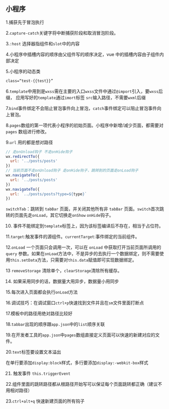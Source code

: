 ## 小程序

1.捕获先于冒泡执行

2.`capture-catch`关键字将中断捕获阶段和取消冒泡阶段。

3.`:host` 选择器指组件和`slot`中的内容

4.小程序中插槽内容的顺序由父组件写的顺序决定，vue 中的插槽内容由子组件内部决定

5.小程序的动态类

```html
class=“test-{{test}}”
```

6.`template`中用到是`wxss`需在主要的入口`wxss`文件中通过`@import`引入，要`wxss`后缀，
应用写好的`template`通过`imort`标签 `src`输入路径，不需要`wxml`后缀

7.`bind`事件绑定不会阻止冒泡事件向上冒泡，`catch`事件绑定可以阻止冒泡事件向上冒泡。

8.`pages`数组的第一项代表小程序的初始页面。小程序中新增/减少页面，都需要对 `pages` 数组进行修改。

9.`url` 用的都是想对路径

```js
// 走onUnload钩子 不走onHide钩子
wx.redirectTo({
  url: '../posts/posts'
})
// 当前页面不走onUnload钩子 走onHide钩子，跳转到的页面走onLoad钩子
wx.navigateTo({
  url: '../posts/posts'
})
wx.navigateTo({
  url: `../posts/posts?type=${type}`
})
```

`switchTab`：跳转到 `tabBar` 页面，并关闭其他所有非 `tabBar` 页面。`switch`首次跳转的页面先走`onLoad`，其它切换走`onShow` `onHide`钩子。

10. 事件不能绑定到`template`标签上，因为该标签编译后不存在，相当于占位符。

11.`target`:触发事件的源组件。`currentTarget`:事件绑定的当前组件。

12.`onLoad` 一个页面只会调用一次，可以在 `onLoad` 中获取打开当前页面所调用的 `query` 参数。如果在`onLoad`方法中，不是异步的去执行一个数据绑定，则不需要使用`this.setData`方法，只需要对`this.data`赋值即可实现数据绑定。

13 `removeStorage` 清除单个，`clearStorage`清除所有缓存。

14. 如果采用同步的话，数据量大用异步，数据量小用同步

15.每次进入页面都会执行`onLoad`方法

16.调试技巧：在调试窗口`ctrl+p`快速找到文件并且在`sm`文件里面打断点

17.模板中的路径用绝对路径比较好

18.`tabbar`出现的顺序跟`app.json`中的`list`顺序关联

19.在开发者工具的`app.json`中`pages`数组直接定义页面可以快速的新建对应的文件。

20.`text`标签要设置文本溢出

在单行要添加`display:block`样式，多行要添加`display:-webkit-box`样式

21. 触发事件 `this.triggerEvent`

22.组件里面的跳转路径都从根路径开始写可以保证每个页面跳转都正确（建议不用相对路径）

23.`ctrl+alt+q` 快速新建页面的所有钩子
